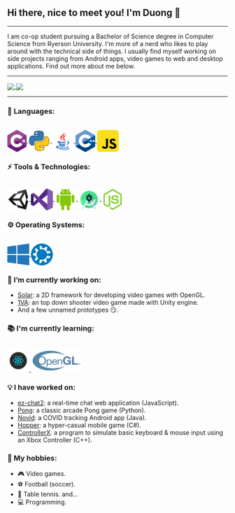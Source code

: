 ## Hi there, nice to meet you! I'm Duong 👋

---

<!-- Insert banner image -->

I am co-op student pursuing a Bachelor of Science degree in Computer Science from Ryerson University. I'm more of a nerd who likes to play around with the technical side of things. I usually find myself working on side projects ranging from Android apps, video games to web and desktop applications. Find out more about me below.

---

<a href="https://github.com/ThaiDuongVu">
    <img align="center" src="https://github-readme-stats.vercel.app/api?username=ThaiDuongVu&show_icons=true&theme=react&count_private=true" />
</a>
<a href="https://github.com/ThaiDuongVu">
    <img align="center" src="https://github-readme-stats.vercel.app/api/top-langs/?username=ThaiDuongVu&show_icons=true&theme=react&layout=compact&langs_count=10&hide=shaderlab,hlsl,objective-c,assembly" />
</a>

---

### 📕 Languages:

<br />

<a href="">
    <img src="./icons/c-sharp.png" height=50 align="center">
</a>
<a href="">
    <img src="./icons/python.png" height=50 align="center">
</a>
<a href="">
    <img src="./icons/java.png" height=50 align="center">
</a>
<a href="">
    <img src="./icons/cpp.png" height=50 align="center">
</a>
<a href="">
    <img src="./icons/js.png" height=50 align="center">    
</a>


<br />

### ⚡ Tools & Technologies:

<br />

<a href="">
    <img src="./icons/unity.png" height=50 align="center">
</a>
<a href="">
    <img src="./icons/visual-studio.png" height=50 align="center">
</a>
<a href="">
    <img src="./icons/android.png" height=50 align="center">
</a>
<a href="">
    <img src="./icons/android-studio.png" height=50 align="center">
</a>
<a href="">
    <img src="./icons/nodejs.png" height=50 align="center">
</a>

<br />

### ⚙ Operating Systems:

<br />

<a href="">
    <img src="./icons/windows.png" height=50 align="center">
</a>
<a href="">
    <img src="./icons/kubuntu.png" height=50 align="center">
</a>

<br />

### 🔭 I’m currently working on:

- [Solar](https://github.com/ThaiDuongVu/Solar): a 2D framework for developing video games with OpenGL.
- [1VA](https://github.com/ThaiDuongVu/1VA): an top down shooter video game made with Unity engine.
- And a few unnamed prototypes 😏.

### 📚 I'm currently learning:

<br />

<a href="">
    <img src="./icons/reactjs.png" height=50>
</a>
<a href="">
    <img src="./icons/opengl.png" height=50>
</a>

<br />

### 💡 I have worked on:

- [ez-chat2](https://github.com/ThaiDuongVu/ez-chat2): a real-time chat web application (JavaScript).
- [Pong](https://github.com/ThaiDuongVu/Pong): a classic arcade Pong game (Python).
- [Novid](https://github.com/ThaiDuongVu/Novid): a COVID tracking Android app (Java).
- [Hopper](https://github.com/ThaiDuongVu/Hopper): a hyper-casual mobile game (C#).
- [ControllerX](https://github.com/ThaiDuongVu/ControllerX): a program to simulate basic keyboard & mouse input using an Xbox Controller (C++).

### 🤟 My hobbies:

- 🎮 Video games.
- ⚽ Football (soccer).
- 🏓 Table tennis.
and...
- 💻 Programming.
